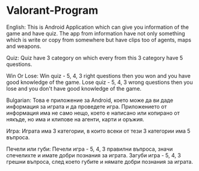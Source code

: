 # Valorant-Program

English:
This is Android Application which can give you information of the game and have quiz. The app from information have not only something which is write or copy from somewhere but have clips too of agents, maps and weapons.

Quiz:
Quiz have 3 category on which every from this 3 category have 5 questions.

Win Or Lose:
Win quiz - 5, 4, 3 right questions then you won and you have good knowledge of the game.
Lose quiz - 5, 4, 3 wrong questions then you lose and you don't have good knowledge of the game.

Bulgarian:
Това е приложение за Android, което може да ви даде информация за играта и да проведете игра. Приложението от информация има не само нещо, което е написано или копирано от някъде, но има и клипове на агенти, карти и оръжия.

Игра: 
Играта има 3 категории, в които всеки от тези 3 категории има 5 въпроса.

Печели или губи: 
Печели игра - 5, 4, 3 правилни въпроса, значи спечелихте и имате добри познания за играта. 
Загуби игра - 5, 4, 3 грешни въпроса, след което губите и нямате добри познания за играта.
